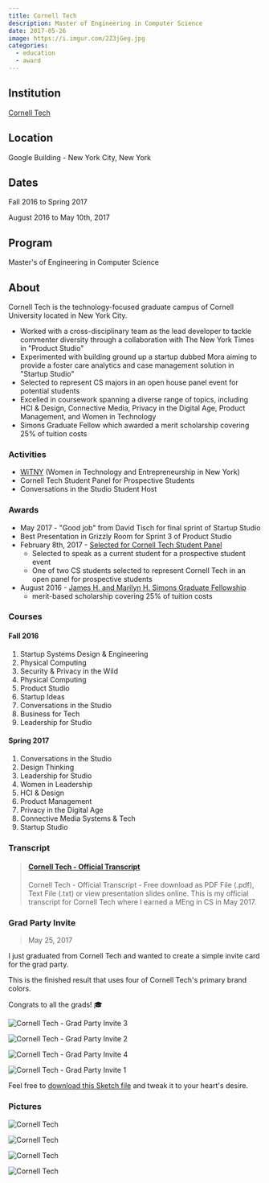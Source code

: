 ```yaml
---
title: Cornell Tech
description: Master of Engineering in Computer Science
date: 2017-05-26
image: https://i.imgur.com/2Z3jGeg.jpg
categories:
  - education
  - award
---
```


## Institution

[Cornell Tech](https://tech.cornell.edu)

## Location

Google Building - New York City, New York

## Dates

Fall 2016 to Spring 2017

August 2016 to May 10th, 2017

## Program

Master's of Engineering in Computer Science

## About

Cornell Tech is the technology-focused graduate campus of Cornell University located in New York City.

- Worked with a cross-disciplinary team as the lead developer to tackle commenter diversity through a collaboration with The New York Times in "Product Studio"
- Experimented with building ground up a startup dubbed Mora aiming to provide a foster care analytics and case management solution in "Startup Studio"
- Selected to represent CS majors in an open house panel event for potential students
- Excelled in coursework spanning a diverse range of topics, including HCI & Design, Connective Media, Privacy in the Digital Age, Product Management, and Women in Technology
- Simons Graduate Fellow which awarded a merit scholarship covering 25% of tuition costs

### Activities

- [WiTNY](https://tech.cornell.edu/impact/witny) (Women in Technology and Entrepreneurship in New York)
- Cornell Tech Student Panel for Prospective Students
- Conversations in the Studio Student Host

### Awards

- May 2017 - "Good job" from David Tisch for final sprint of Startup Studio
- Best Presentation in Grizzly Room for Sprint 3 of Product Studio
- February 8th, 2017 - [Selected for Cornell Tech Student Panel](https://tech.cornell.edu/admissions/visit-us)
  - Selected to speak as a current student for a prospective student event
  - One of two CS students selected to represent Cornell Tech in an open panel for prospective students
- August 2016 - [James H. and Marilyn H. Simons Graduate Fellowship](https://news.cornell.edu/stories/2013/02/new-graduate-fellowship-supports-cornell-tech)
  - merit-based scholarship covering 25% of tuition costs

### Courses

#### Fall 2016

1.  Startup Systems Design & Engineering
2.  Physical Computing
3.  Security & Privacy in the Wild
4.  Physical Computing
5.  Product Studio
6.  Startup Ideas
7.  Conversations in the Studio
8.  Business for Tech
9.  Leadership for Studio

#### Spring 2017

1.  Conversations in the Studio
2.  Design Thinking
3.  Leadership for Studio
4.  Women in Leadership
5.  HCI & Design
6.  Product Management
7.  Privacy in the Digital Age
8.  Connective Media Systems & Tech
9.  Startup Studio

### Transcript

<blockquote class="embedly-card"><h4><a href="https://www.scribd.com/document/349468859/Cornell-Tech-Official-Transcript">Cornell Tech - Official Transcript</a></h4><p>Cornell Tech - Official Transcript - Free download as PDF File (.pdf), Text File (.txt) or view presentation slides online. This is my official transcript for Cornell Tech where I earned a MEng in CS in May 2017.</p></blockquote>
<script async src="//cdn.embedly.com/widgets/platform.js" charset="UTF-8"></script>

### Grad Party Invite

> May 25, 2017

I just graduated from Cornell Tech and wanted to create a simple invite card for the grad party.

This is the finished result that uses four of Cornell Tech's primary brand colors.

Congrats to all the grads! 🎓

![Cornell Tech - Grad Party Invite 3](https://i.imgur.com/FpouuFo.png)

![Cornell Tech - Grad Party Invite 2](https://i.imgur.com/nuoFimW.png)

![Cornell Tech - Grad Party Invite 4](https://i.imgur.com/tX39x1r.png)

![Cornell Tech - Grad Party Invite 1](https://i.imgur.com/qIJKAqf.png)

Feel free to [download this Sketch file](https://github.com/fvcproductions/sketch/blob/master/grad-party-invite.sketch) and tweak it to your heart's desire.

### Pictures

![Cornell Tech](https://lh3.googleusercontent.com/3D1rWNd_eHiC5volrMg2BL6t-OXwz4s6GBmIZEFKehvgZdanvU13J6F29gDKDwnC7aDEBfx-232xFhonnjiCXywucGoLJwDX6ed5I36YWWvQ122UUmudCQHg98CCMmipCxU5Iu_wfyxy8Klu55HWbNiMLty9DN3zPz_V0_sjVkyT_oN1IgLnKrvL4lAgFvITZJsdB_a_FERIsof39sncHoqpcb4x7MoRSEDfpf8JkJ89JQ-8WDOILWtrJ_D2LApS-9qZtrjxISaYjdKUDlYTvti7K3t7ve6G3J83VTwVSep7ik95a7fo-HCnOHaqoBDVhb3QFZkz-Kd1MFkW-Jq6Slse5zyaPG1dbrgvfQ4d2dppfqVRrF2lYVqzIGQ_OXPa3XXI69TvkM91I8zupa-DgKI_HMQbKDfgyJRI5BnFcXYqBKcTf0PW_WKTzlFUsoMPY6Mkq3z6S3LPnd6TufB4_wYs4EL37-hq-qUB7Nmd1MPrvC_mWTe00JVOLK-7NHAhAZb7FYh_G7UXwhmIQ3mQNpmS0EauTcPttXhPPEgcvmyW2RNlz-PdwexvDq9Kc4muhFsPWLeoqUcQw5UBcdLz1TEFH2_El0m0PR85StW1xTSWV6EeyKA1662-qeb3lzdj=w1227-h920-no)

![Cornell Tech](https://lh3.googleusercontent.com/2kNQkCGlayyczCCm6DdFppOZdS7lAmf5JiYp3PML-1ZEsWyEoF4TN4kgKZR9jtniJ903mmlO4y5IH6FpiEUSbfV15mHKl8m63mS-jux_7TOFSgii7mAGmma5t-ITxPYHjEnTmHdVsY1z8pzCYshpp1svghuALeEopHx9taMhQ1xSm4Tv7GbBtubprv4-bWnDhBuwFod_oc6N9D6Z1THyxTtyOoKFPORmajl277g_RuKJg_a35UbglysrLSvWx4l9i0ZdCUXxkj4MaY3CQ-Ac9cQuCbSmlZJtXkWrrvujwImTIrxIp1B5rlLLmxxBENQln9WFDOb3strMuz-9HpUv3Ue-Vzox__WklTOhekQFnSWTytaec_K6T3enzNDEDLTS1fC93Jnr9vQp2odpNKnQ-aQLLiSrEH_t0hIfRlIo_h4fb6Js6iPOjpiYKuURFl7YhSNttkSZ5KUbSlHV1BG1uRR5Q0FF6Psx60c-IStDXDkDVPIA07q5OoUZxYcRj5XE22tAhhD7AvGvKazSPoWAs9c4RlGoS8bIJBCTPH-3D_QniEqnStYQFhkQwU504DGzfc2YG1TBdN2Cp-ddWCZRaq0Mg3XXZJaKvWW8IF880YXZDY-vSu3NIJJFHfeYD7jN=w1280-h854-no)

![Cornell Tech](https://lh3.googleusercontent.com/bJwQnxkcK5nX7bq4yuSlpsUFeqhT48GIn_QxRCQ3Kimy1BPVqpfekKyvsIVk-gtOi9PtwRViFx0Ef4cEwkbwTecIhLOLYsoTWLqY59g20uofCvxUVuQm030f_040VJI1Kt6wXvT7dhMMWgtUglbxHVuCFb6_Y6NJ6QX-Z-d1853CT3E-uD11XdVI-mAWbnByLlt1pHkv5hkKfFgud9Rb_tggZ6wTkRVVNinoVw40rkHWLidTYv0kY-16puEmHp4WyTtOjCDZQthz7RtmQECVguIfJOQSZ1lLAT0HU-_Ctlbkz69E1Nak6mfu8TKuK3f3Nsm_tqxog_VxiVpXa4BSVieAPNEL-GRFE-CCKaCS4F0jzHTb-ckM5pPavE6FZ5Qyyv8pjgtquYDUiCrNshkouszDAMqGwA8P_JBlPFpaUrq1GjYg0eTGDNCSSKmtGJQjbE6clBd8N1v0kcmh_NBNc0xF2uP0kpqCzJQUirHdYOHwvO8n-RwVtDydS73iMAd2I-1WeLoApNv_q9spiDmpCOSVSaoMoV8QyWJuUKl8M2FyDYaH2A6iLHgVBaeX4ymDnGDETs9Rmw7Y5uh1C332OzdiExFEtjwX3uk6QyUFZEZ9c5GIcc404yD4XW_LlIla=w1227-h921-no)

![Cornell Tech](https://lh3.googleusercontent.com/-7QKLWkkHH8eWhEdtzty9nCkf2uI0WymGDNqcBoEeOvJgzn6FCaLF9hmCoTEVjjKoAMmZ3vuPSO2n_tBsb0-95fdJ53475sAY51VzziZgPHiLbrh38lNDHexEtye2JnDp6PAot5uC3EylFhcKAdFOzwJEnav3SnoP3va4MMiMSU5An4pbrV3f0jA9waCle6_6-cOMhjWTV2mA0ZLKc-_j1tyF3u4hGIUFMB7dpY-eGLfKrJK7bBVGARdMlvHygx1rXIpbRkIKy65_qhSvT8AhTplgKqKBkUnEWPywy87bEZEs9sdyFwFTqKjYFJuNVSQDyLli4e_Fe2LClijqelklJRsiu9iQQSL91drKCvBFS34-PMxxXffNMOz2mKwlf9-Z3QL5WXq2re9CVXl3gZlC5nAqx2TFhtDW4oUcVOMRSjB4jtd5EEwPas8bZ8erUCOO-381ps4uqZFWFtnMQU4gX9H7s1EvvSPLddtSPWHioB_onvjJeS_Ahc_q4to0ZJxjtnm9Q2GeYeBmt7gL_rNsQjO_9nez8AMfC7CBoxFgWzTs2OdCXKJZ6yUY057tDl7BFGlbNpZZYkF9YHB09lPBTk_acMv-OSKe5zRY8P_w7qnMlJhUABUMynT3K70d7Qr=w1227-h921-no)
